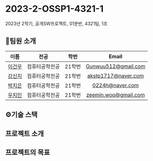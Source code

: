 
# 2023-2-OSSP1-4321-1
2023년 2학기, 공개SW프로젝트, 01분반, 4321팀, 1조

## 👋팀원 소개
|이름|전공|학번|Email|
|:-:|:-:|:-:|:-:|
|[이건우](https://github.com/GunuIs)|컴퓨터공학전공|21학번|Gunwuu512@gmail.com|
|[강신지](https://github.com/ksinji)|컴퓨터공학전공|21학번|akstp1717@naver.com|
|[박지은](https://github.com/tajima-4)|컴퓨터공학전공|21학번|0224h@naver.com|
|[우지민](https://github.com/jiminw00)|컴퓨터공학전공|21학번|zeemin.woo@gmail.com|

## ⚙️기술 스택

## 프로젝트 소개

## 프로젝트의 목표
